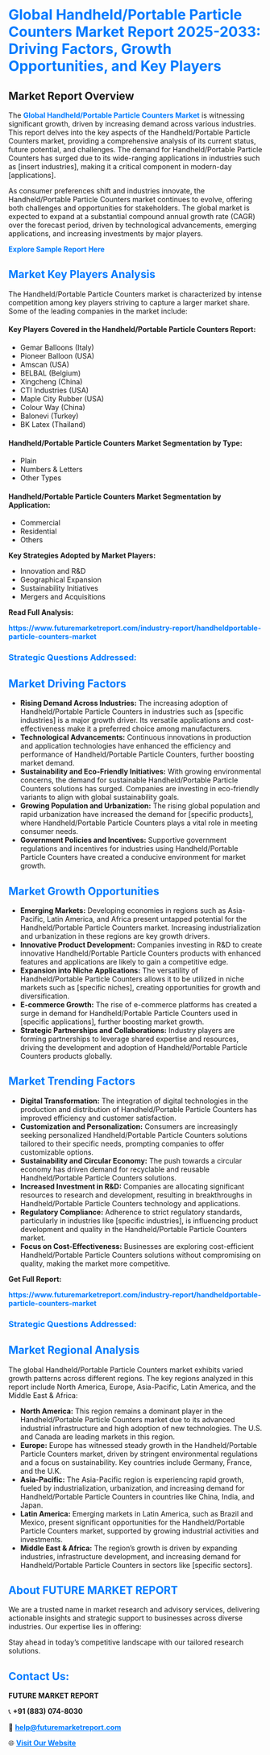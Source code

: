 <h1 style="color: #007BFF;">Global Handheld/Portable Particle Counters Market Report 2025-2033: Driving Factors, Growth Opportunities, and Key Players</h1>

<section id="overview">
<h2>Market Report Overview</h2>
<p>The <a href="https://www.futuremarketreport.com/industry-report/handheldportable-particle-counters-market" style="color: #007BFF; text-decoration: none;"><strong>Global Handheld/Portable Particle Counters Market</strong></a> is witnessing significant growth, driven by increasing demand across various industries. This report delves into the key aspects of the Handheld/Portable Particle Counters market, providing a comprehensive analysis of its current status, future potential, and challenges. The demand for Handheld/Portable Particle Counters has surged due to its wide-ranging applications in industries such as [insert industries], making it a critical component in modern-day [applications].</p>
<p>As consumer preferences shift and industries innovate, the Handheld/Portable Particle Counters market continues to evolve, offering both challenges and opportunities for stakeholders. The global market is expected to expand at a substantial compound annual growth rate (CAGR) over the forecast period, driven by technological advancements, emerging applications, and increasing investments by major players.</p>
</section>

<section id="overview">
<p><a href="https://www.futuremarketreport.com/request-sample/reportId=32081" style="color: #007BFF; text-decoration: none;"><strong>Explore Sample Report Here</strong></a></p>
</section>

<section id="key-players">
<h2 style="color: #007BFF;">Market Key Players Analysis</h2>
<p>The Handheld/Portable Particle Counters market is characterized by intense competition among key players striving to capture a larger market share. Some of the leading companies in the market include:</p>
<h4>Key Players Covered in the Handheld/Portable Particle Counters Report:</h4>
<ul><li>Gemar Balloons (Italy)</li><li>Pioneer Balloon (USA)</li><li>Amscan (USA)</li><li>BELBAL (Belgium)</li><li>Xingcheng (China)</li><li>CTI Industries (USA)</li><li>Maple City Rubber (USA)</li><li>Colour Way (China)</li><li>Balonevi (Turkey)</li><li>BK Latex (Thailand)</li></ul>
<h4>Handheld/Portable Particle Counters Market Segmentation by Type:</h4>
<ul><li>Plain</li><li>Numbers &amp; Letters</li><li>Other Types</li></ul>

<h4>Handheld/Portable Particle Counters Market Segmentation by Application:</h4>
<ul><li>Commercial</li><li>Residential</li><li>Others</li></ul>
<p><strong>Key Strategies Adopted by Market Players:</strong></p>
<ul>
<li>Innovation and R&D</li>
<li>Geographical Expansion</li>
<li>Sustainability Initiatives</li>
<li>Mergers and Acquisitions</li>
</ul>
</section>

<section>
<p><strong>Read Full Analysis: </strong></p><a href="https://www.futuremarketreport.com/industry-report/handheldportable-particle-counters-market" style="color: #007BFF; text-decoration: none;"><strong>https://www.futuremarketreport.com/industry-report/handheldportable-particle-counters-market</strong></a>
<h3 style="color: #007BFF;">Strategic Questions Addressed:</h3>
</section>

<section id="driving-factors">
<h2 style="color: #007BFF;">Market Driving Factors</h2>
<ul>
<li><strong>Rising Demand Across Industries:</strong> The increasing adoption of Handheld/Portable Particle Counters in industries such as [specific industries] is a major growth driver. Its versatile applications and cost-effectiveness make it a preferred choice among manufacturers.</li>
<li><strong>Technological Advancements:</strong> Continuous innovations in production and application technologies have enhanced the efficiency and performance of Handheld/Portable Particle Counters, further boosting market demand.</li>
<li><strong>Sustainability and Eco-Friendly Initiatives:</strong> With growing environmental concerns, the demand for sustainable Handheld/Portable Particle Counters solutions has surged. Companies are investing in eco-friendly variants to align with global sustainability goals.</li>
<li><strong>Growing Population and Urbanization:</strong> The rising global population and rapid urbanization have increased the demand for [specific products], where Handheld/Portable Particle Counters plays a vital role in meeting consumer needs.</li>
<li><strong>Government Policies and Incentives:</strong> Supportive government regulations and incentives for industries using Handheld/Portable Particle Counters have created a conducive environment for market growth.</li>
</ul>
</section>

<section id="growth-opportunities">
<h2 style="color: #007BFF;">Market Growth Opportunities</h2>
<ul>
<li><strong>Emerging Markets:</strong> Developing economies in regions such as Asia-Pacific, Latin America, and Africa present untapped potential for the Handheld/Portable Particle Counters market. Increasing industrialization and urbanization in these regions are key growth drivers.</li>
<li><strong>Innovative Product Development:</strong> Companies investing in R&D to create innovative Handheld/Portable Particle Counters products with enhanced features and applications are likely to gain a competitive edge.</li>
<li><strong>Expansion into Niche Applications:</strong> The versatility of Handheld/Portable Particle Counters allows it to be utilized in niche markets such as [specific niches], creating opportunities for growth and diversification.</li>
<li><strong>E-commerce Growth:</strong> The rise of e-commerce platforms has created a surge in demand for Handheld/Portable Particle Counters used in [specific applications], further boosting market growth.</li>
<li><strong>Strategic Partnerships and Collaborations:</strong> Industry players are forming partnerships to leverage shared expertise and resources, driving the development and adoption of Handheld/Portable Particle Counters products globally.</li>
</ul>
</section>

<section id="trending-factors">
<h2 style="color: #007BFF;">Market Trending Factors</h2>
<ul>
<li><strong>Digital Transformation:</strong> The integration of digital technologies in the production and distribution of Handheld/Portable Particle Counters has improved efficiency and customer satisfaction.</li>
<li><strong>Customization and Personalization:</strong> Consumers are increasingly seeking personalized Handheld/Portable Particle Counters solutions tailored to their specific needs, prompting companies to offer customizable options.</li>
<li><strong>Sustainability and Circular Economy:</strong> The push towards a circular economy has driven demand for recyclable and reusable Handheld/Portable Particle Counters solutions.</li>
<li><strong>Increased Investment in R&D:</strong> Companies are allocating significant resources to research and development, resulting in breakthroughs in Handheld/Portable Particle Counters technology and applications.</li>
<li><strong>Regulatory Compliance:</strong> Adherence to strict regulatory standards, particularly in industries like [specific industries], is influencing product development and quality in the Handheld/Portable Particle Counters market.</li>
<li><strong>Focus on Cost-Effectiveness:</strong> Businesses are exploring cost-efficient Handheld/Portable Particle Counters solutions without compromising on quality, making the market more competitive.</li>
</ul>
</section>

<section>
<p><strong>Get Full Report: </strong></p><a href="https://www.futuremarketreport.com/industry-report/handheldportable-particle-counters-market" style="color: #007BFF; text-decoration: none;"><strong>https://www.futuremarketreport.com/industry-report/handheldportable-particle-counters-market</strong></a>
<h3 style="color: #007BFF;">Strategic Questions Addressed:</h3>
</section>


<section id="regional-analysis">
<h2 style="color: #007BFF;">Market Regional Analysis</h2>
<p>The global Handheld/Portable Particle Counters market exhibits varied growth patterns across different regions. The key regions analyzed in this report include North America, Europe, Asia-Pacific, Latin America, and the Middle East & Africa:</p>
<ul>
<li><strong>North America:</strong> This region remains a dominant player in the Handheld/Portable Particle Counters market due to its advanced industrial infrastructure and high adoption of new technologies. The U.S. and Canada are leading markets in this region.</li>
<li><strong>Europe:</strong> Europe has witnessed steady growth in the Handheld/Portable Particle Counters market, driven by stringent environmental regulations and a focus on sustainability. Key countries include Germany, France, and the U.K.</li>
<li><strong>Asia-Pacific:</strong> The Asia-Pacific region is experiencing rapid growth, fueled by industrialization, urbanization, and increasing demand for Handheld/Portable Particle Counters in countries like China, India, and Japan.</li>
<li><strong>Latin America:</strong> Emerging markets in Latin America, such as Brazil and Mexico, present significant opportunities for the Handheld/Portable Particle Counters market, supported by growing industrial activities and investments.</li>
<li><strong>Middle East & Africa:</strong> The region’s growth is driven by expanding industries, infrastructure development, and increasing demand for Handheld/Portable Particle Counters in sectors like [specific sectors].</li>
</ul>
</section>

<footer>
<h2 style="color: #007BFF;">About FUTURE MARKET REPORT</h2>
<p>We are a trusted name in market research and advisory services, delivering actionable insights and strategic support to businesses across diverse industries. Our expertise lies in offering:</p>

<p>Stay ahead in today’s competitive landscape with our tailored research solutions.</p>

<h2 style="color: #007BFF;">Contact Us:</h2>
<p><strong>FUTURE MARKET REPORT</strong></p>
<p>📞 <strong>+91 (883) 074-8030</strong></p>
<p>📧 <strong><a href="mailto:help@futuremarketreport.com" style="color: #007BFF;">help@futuremarketreport.com</a></strong></p>
<p>🌐 <strong><a href="https://www.futuremarketreport.com/" style="color: #007BFF;">Visit Our Website</a></strong></p>
</footer>